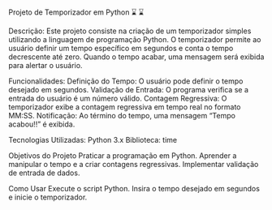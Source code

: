 Projeto de Temporizador em Python ⌛️ ⌛️

Descrição:
Este projeto consiste na criação de um temporizador simples utilizando a linguagem de programação Python. O temporizador permite ao usuário definir um tempo específico em segundos e conta o tempo decrescente até zero. Quando o tempo acabar, uma mensagem será exibida para alertar o usuário.


Funcionalidades:
Definição do Tempo: O usuário pode definir o tempo desejado em segundos.
Validação de Entrada: O programa verifica se a entrada do usuário é um número válido.
Contagem Regressiva: O temporizador exibe a contagem regressiva em tempo real no formato MM:SS.
Notificação: Ao término do tempo, uma mensagem “Tempo acabou!!” é exibida.


Tecnologias Utilizadas:
Python 3.x
Biblioteca: time


Objetivos do Projeto
Praticar a programação em Python.
Aprender a manipular o tempo e a criar contagens regressivas.
Implementar validação de entrada de dados.


Como Usar
Execute o script Python.
Insira o tempo desejado em segundos e inicie o temporizador.

